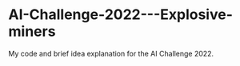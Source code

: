 # AI-Challenge-2022---Explosive-miners
My code and brief idea explanation for the AI Challenge 2022.
